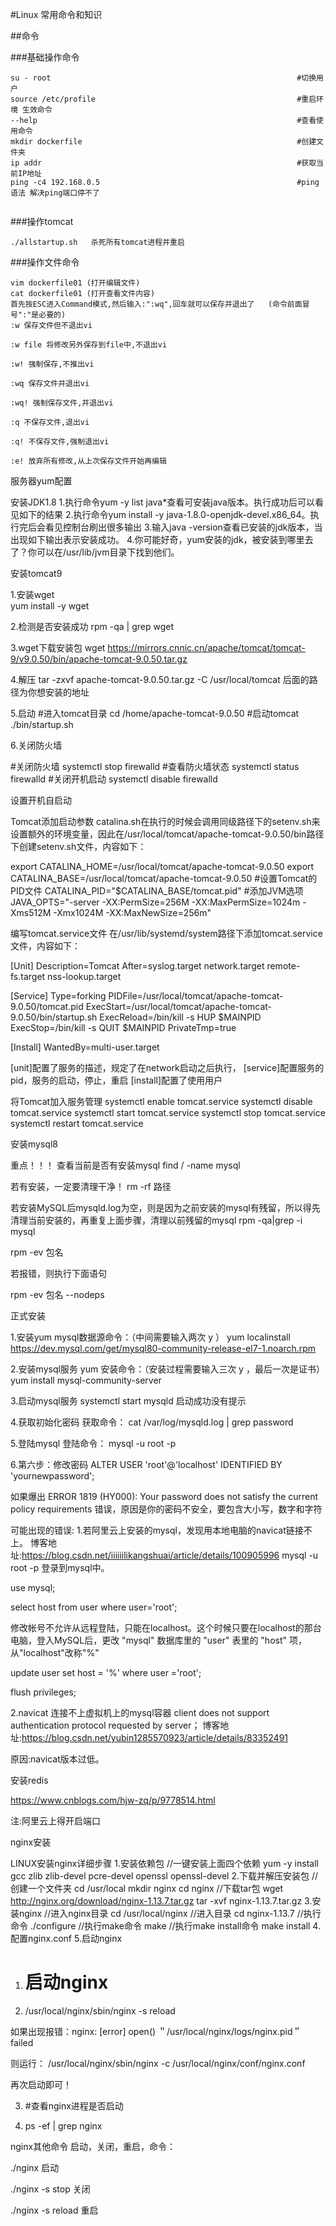 #Linux   常用命令和知识

##命令

###基础操作命令
```shell
su - root                                                       #切换用户
source /etc/profile                                             #重启环境 生效命令
--help                                                          #查看使用命令
mkdir dockerfile                                                #创建文件夹
ip addr                                                         #获取当前IP地址
ping -c4 192.168.0.5                                            #ping语法 解决ping端口停不了


```


###操作tomcat
```shell
./allstartup.sh   杀死所有tomcat进程并重启

```

###操作文件命令
```shell
vim dockerfile01 (打开编辑文件)
cat dockerfile01 (打开查看文件内容)
首先按ESC进入Command模式,然后输入:":wq",回车就可以保存并退出了   (命令前面冒号":"是必要的)
:w 保存文件但不退出vi

:w file 将修改另外保存到file中,不退出vi

:w! 强制保存,不推出vi

:wq 保存文件并退出vi

:wq! 强制保存文件,并退出vi

:q 不保存文件,退出vi

:q! 不保存文件,强制退出vi

:e! 放弃所有修改,从上次保存文件开始再编辑
```












服务器yum配置

安装JDK1.8
1.执行命令yum -y list java*查看可安装java版本。执行成功后可以看见如下的结果
2.执行命令yum install -y java-1.8.0-openjdk-devel.x86_64。执行完后会看见控制台刷出很多输出
3.输入java -version查看已安装的jdk版本，当出现如下输出表示安装成功。
4.你可能好奇，yum安装的jdk，被安装到哪里去了？你可以在/usr/lib/jvm目录下找到他们。

安装tomcat9

1.安装wget   
yum install -y wget

2.检测是否安装成功
rpm -qa | grep wget

3.wget下载安装包
wget https://mirrors.cnnic.cn/apache/tomcat/tomcat-9/v9.0.50/bin/apache-tomcat-9.0.50.tar.gz

4.解压
tar -zxvf apache-tomcat-9.0.50.tar.gz -C /usr/local/tomcat     后面的路径为你想安装的地址

5.启动
#进入tomcat目录
cd /home/apache-tomcat-9.0.50
#启动tomcat
./bin/startup.sh

6.关闭防火墙

#关闭防火墙
systemctl stop firewalld
#查看防火墙状态
systemctl status firewalld
#关闭开机启动
systemctl disable firewalld

设置开机自启动

Tomcat添加启动参数
catalina.sh在执行的时候会调用同级路径下的setenv.sh来设置额外的环境变量，因此在/usr/local/tomcat/apache-tomcat-9.0.50/bin路径下创建setenv.sh文件，内容如下：

export CATALINA_HOME=/usr/local/tomcat/apache-tomcat-9.0.50
export CATALINA_BASE=/usr/local/tomcat/apache-tomcat-9.0.50
#设置Tomcat的PID文件
CATALINA_PID="$CATALINA_BASE/tomcat.pid"
#添加JVM选项
JAVA_OPTS="-server -XX:PermSize=256M -XX:MaxPermSize=1024m -Xms512M -Xmx1024M -XX:MaxNewSize=256m"

编写tomcat.service文件
在/usr/lib/systemd/system路径下添加tomcat.service文件，内容如下：

[Unit]
Description=Tomcat
After=syslog.target network.target remote-fs.target nss-lookup.target

[Service]
Type=forking
PIDFile=/usr/local/tomcat/apache-tomcat-9.0.50/tomcat.pid
ExecStart=/usr/local/tomcat/apache-tomcat-9.0.50/bin/startup.sh
ExecReload=/bin/kill -s HUP $MAINPID
ExecStop=/bin/kill -s QUIT $MAINPID
PrivateTmp=true

[Install]
WantedBy=multi-user.target

[unit]配置了服务的描述，规定了在network启动之后执行，
[service]配置服务的pid，服务的启动，停止，重启
[install]配置了使用用户

将Tomcat加入服务管理
systemctl enable tomcat.service
systemctl disable tomcat.service
systemctl start tomcat.service
systemctl stop tomcat.service
systemctl restart tomcat.service


安装mysql8

重点！！！
查看当前是否有安装mysql
find / -name mysql

若有安装，一定要清理干净！
rm -rf 路径

若安装MySQL后mysqld.log为空，则是因为之前安装的mysql有残留，所以得先清理当前安装的，再重复上面步骤，清理以前残留的mysql
rpm -qa|grep -i mysql

rpm -ev 包名

若报错，则执行下面语句

rpm -ev 包名 --nodeps


正式安装

1.安装yum mysql数据源命令：（中间需要输入两次 y ）
yum localinstall https://dev.mysql.com/get/mysql80-community-release-el7-1.noarch.rpm

2.安装mysql服务
yum 安装命令：（安装过程需要输入三次 y ，最后一次是证书）
yum install mysql-community-server

3.启动mysql服务
systemctl start mysqld
启动成功没有提示

4.获取初始化密码
获取命令：
cat /var/log/mysqld.log | grep password

5.登陆mysql
登陆命令：
mysql -u root -p

6.第六步：修改密码
ALTER USER 'root'@'localhost' IDENTIFIED BY 'yournewpassword';

如果爆出 ERROR 1819 (HY000): Your password does not satisfy the current policy requirements 错误，原因是你的密码不安全，要包含大小写，数字和字符


可能出现的错误:
1.若阿里云上安装的mysql，发现用本地电脑的navicat链接不上。
博客地址:https://blog.csdn.net/iiiiiilikangshuai/article/details/100905996
mysql -u root -p   登录到mysql中。

use mysql;

select host from user where user='root';

修改帐号不允许从远程登陆，只能在localhost。这个时候只要在localhost的那台电脑，登入MySQL后，更改 "mysql" 数据库里的 "user" 表里的 "host" 项，从"localhost"改称"%"

update user set host = '%' where user ='root';

flush privileges;

2.navicat 连接不上虚拟机上的mysql容器 client does not support authentication protocol requested by server；
博客地址:https://blog.csdn.net/yubin1285570923/article/details/83352491

原因:navicat版本过低。



安装redis

https://www.cnblogs.com/hjw-zq/p/9778514.html

注:阿里云上得开启端口


nginx安装

LINUX安装nginx详细步骤
1.安装依赖包
//一键安装上面四个依赖
yum -y install gcc zlib zlib-devel pcre-devel openssl openssl-devel
2.下载并解压安装包
//创建一个文件夹
cd /usr/local
mkdir nginx
cd nginx
//下载tar包
wget http://nginx.org/download/nginx-1.13.7.tar.gz
tar -xvf nginx-1.13.7.tar.gz
3.安装nginx
//进入nginx目录
cd /usr/local/nginx
//进入目录
cd nginx-1.13.7
//执行命令
./configure
//执行make命令
make
//执行make install命令
make install
4.配置nginx.conf
5.启动nginx
1. # 启动nginx
2.  /usr/local/nginx/sbin/nginx -s reload

如果出现报错：nginx: [error] open() ＂/usr/local/nginx/logs/nginx.pid＂ failed

则运行： /usr/local/nginx/sbin/nginx -c /usr/local/nginx/conf/nginx.conf

再次启动即可！

3. #查看nginx进程是否启动

4.  ps -ef | grep nginx

nginx其他命令
启动，关闭，重启，命令：

./nginx 启动

./nginx -s stop 关闭

./nginx -s reload 重启














